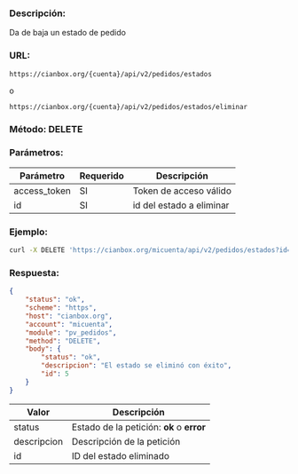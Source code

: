 ### Descripción:

Da de baja un estado de pedido

### URL:

`https://cianbox.org/{cuenta}/api/v2/pedidos/estados`

o

`https://cianbox.org/{cuenta}/api/v2/pedidos/estados/eliminar`

### Método: DELETE

### Parámetros:
|Parámetro    |Requerido |Descripción              |
|-------------|----------|-------------------------|
|access_token |SI        |Token de acceso válido   |
|id           |SI        |id del estado a eliminar |

### Ejemplo:
```bash
curl -X DELETE 'https://cianbox.org/micuenta/api/v2/pedidos/estados?id=5&access_token=CBX_AT-TcIHdWOvdpIMNsXG...'
```

### Respuesta:
```json
{
    "status": "ok",
    "scheme": "https",
    "host": "cianbox.org",
    "account": "micuenta",
    "module": "pv_pedidos",
    "method": "DELETE",
    "body": {
        "status": "ok",
        "descripcion": "El estado se eliminó con éxito",
        "id": 5
    }
}
```
|Valor         |Descripción |
|--------------|------------|
|status        |Estado de la petición: **ok** o **error**|
|descripcion   |Descripción de la petición|
|id            |ID del estado eliminado|